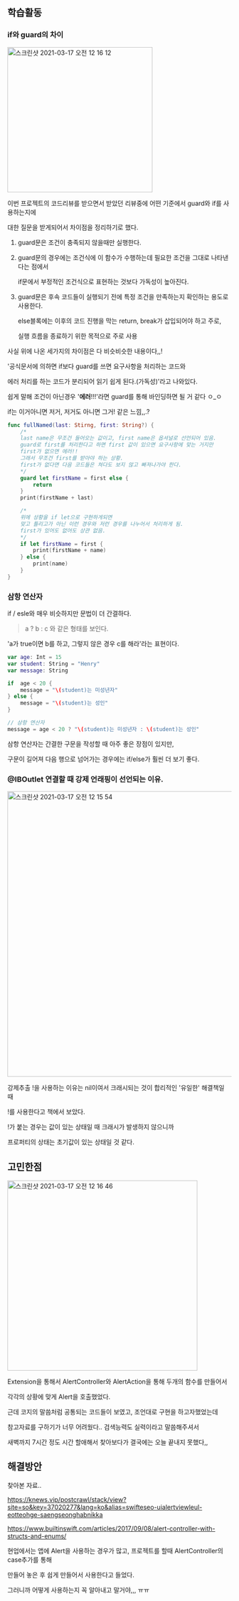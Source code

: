## 학습활동

### if와 guard의 차이

<img width="326" alt="스크린샷 2021-03-17 오전 12 16 12" src="https://user-images.githubusercontent.com/70311145/111333519-1f2aca80-86b6-11eb-9e9f-80cae0bc49f7.png">

이번 프로젝트의 코드리뷰를 받으면서 받았던 리뷰중에 어떤 기준에서 guard와 if를 사용하는지에

대한 질문을 받게되어서 차이점을 정리하기로 했다.

1. guard문은 조건이 충족되지 않을때만 실행한다.

2. guard문의 경우에는 조건식에 이 함수가 수행하는데 필요한 조건을 그대로 나타낸다는 점에서

   if문에서 부정적인 조건식으로 표현하는 것보다 가독성이 높아진다.

3. guard문은 후속 코드들이 실행되기 전에 특정 조건을 만족하는지 확인하는 용도로 사용한다.

   else블록에는 이후의 코드 진행을 막는 return, break가 삽입되어야 하고 주로,

   실행 흐름을 종료하기 위한 목적으로 주로 사용

사실 위에 나온 세가지의 차이점은 다 비슷비슷한 내용이다,,!

'공식문서에 의하면 if보다 guard를 쓰면 요구사항을 처리하는 코드와

에러 처리를 하는 코드가 분리되어 읽기 쉽게 된다.(가독성)'라고 나와있다.

쉽게 말해 조건이 아닌경우 '**에러**!!!'라면 guard를 통해 바인딩하면 될 거 같다 ㅇ\_ㅇ

if는 이거아니면 저거, 저거도 아니면 그거! 같은 느낌,,.?

```swift
func fullNamed(last: Stirng, first: String?) {
    /*
    last name은 무조건 들어오는 값이고, first name은 옵셔널로 선언되어 있음.
    guard로 first를 처리한다고 하면 first 값이 있으면 요구사항에 맞는 거지만
    first가 없으면 에러!!
    그래서 무조건 first를 받아야 하는 상황.
    first가 없다면 다음 코드들은 쳐다도 보지 않고 빠져나가야 한다.
    */
    guard let firstName = first else {
        return
    }
    print(firstName + last)

    /*
    위에 상황을 if let으로 구현하게되면
    맞고 틀리고가 아닌 이런 경우와 저런 경우를 나누어서 처리하게 됨.
    first가 있어도 없어도 상관 없음.
    */
    if let firstName = first {
        print(firstName + name)
    } else {
        print(name)
    }
}
```

### 삼항 연산자

if / esle와 매우 비슷하지만 문법이 더 간결하다.

> a ? b : c 와 같은 형태를 보인다.

'a가 true이면 b를 하고, 그렇지 않은 경우 c를 해라'라는 표현이다.

```swift
var age: Int = 15
var student: String = "Henry"
var message: String

if  age < 20 {
    message = "\(student)는 미성년자"
} else {
    message = "\(student)는 성인"
}

// 삼항 연산자
message = age < 20 ? "\(student)는 미성년자 : \(student)는 성인"
```

삼항 연산자는 간결한 구문을 작성할 때 아주 좋은 장점이 있지만,

구문이 길어져 다음 행으로 넘어가는 경우에는 if/else가 훨씬 더 보기 좋다.

### @IBOutlet 연결할 때 강제 언래핑이 선언되는 이유.

<img width="641" alt="스크린샷 2021-03-17 오전 12 15 54" src="https://user-images.githubusercontent.com/70311145/111333511-1d610700-86b6-11eb-9219-8d3ce4b447d6.png">



강제추출 !을 사용하는 이유는 nil이여서 크래시되는 것이 합리적인 '유일한' 해결책일 때

!를 사용한다고 책에서 보았다.

!가 붙는 경우는 값이 있는 상태일 때 크래시가 발생하지 않으니까

프로퍼티의 상태는 초기값이 있는 상태일 것 같다.

## 고민한점

<img width="427" alt="스크린샷 2021-03-17 오전 12 16 46" src="https://user-images.githubusercontent.com/70311145/111333521-1fc36100-86b6-11eb-8989-cb43f47e4d24.png">

Extension을 통해서 AlertController와 AlertAction을 통해 두개의 함수를 만들어서

각각의 상황에 맞게 Alert을 호출했었다.

근데 코지의 말씀처럼 공통되는 코드들이 보였고, 조언대로 구현을 하고자했었는데

참고자료를 구하기가 너무 어려웠다.. 검색능력도 실력이라고 말씀해주셔서

새벽까지 7시간 정도 시간 할애해서 찾아보다가 결국에는 오늘 끝내지 못했다,,

## 해결방안

찾아본 자료..

https://knews.vip/postcrawl/stack/view?site=so&key=37020277&lang=ko&alias=swifteseo-uialertviewleul-eotteohge-saengseonghabnikka

https://www.builtinswift.com/articles/2017/09/08/alert-controller-with-structs-and-enums/

현업에서는 앱에 Alert을 사용하는 경우가 많고, 프로젝트를 할때 AlertController의 case추가를 통해

만들어 놓은 후 쉽게 만들어서 사용한다고 들었다.

그러니까 어떻게 사용하는지 꼭 알아내고 말거야,,, ㅠㅠ
